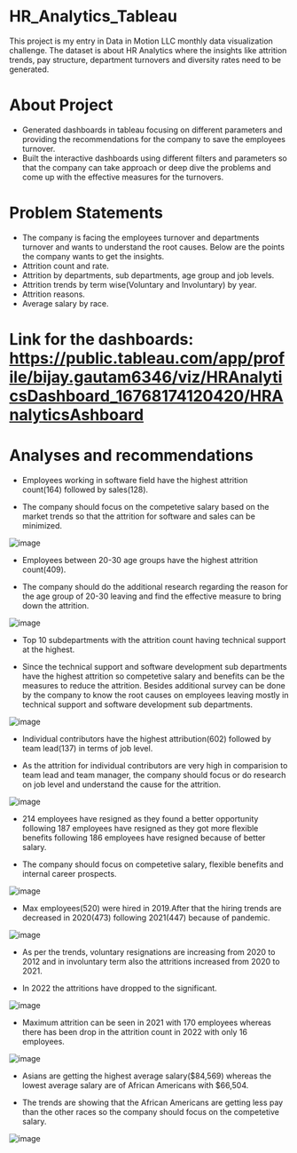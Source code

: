 # HR_Analytics_Tableau
This project is my entry in Data in Motion LLC monthly data visualization challenge. The dataset is about HR Analytics where the insights like attrition trends, pay structure, department turnovers and diversity rates need to be generated.

# About Project
* Generated dashboards in tableau focusing on different parameters and providing the recommendations for the company to save the employees turnover.
* Built the interactive dashboards using different filters and parameters so that the company can take approach or deep dive the problems and come up with the effective measures for the turnovers.

# Problem Statements

* The company is facing the employees turnover and departments turnover and wants to understand the root causes. Below are the points the company wants to get the insights.
* Attrition count and rate.
* Attrition by departments, sub departments, age group and job levels.
* Attrition trends by term wise(Voluntary and Involuntary) by year.
* Attrition reasons.
* Average salary by race.

# Link for the dashboards: https://public.tableau.com/app/profile/bijay.gautam6346/viz/HRAnalyticsDashboard_16768174120420/HRAnalyticsAshboard

# Analyses and recommendations

* Employees working in software field have the highest attrition count(164) followed by sales(128). 

* The company should focus on the competetive salary based on the market trends so that the attrition for software and sales can be minimized.

![image](https://user-images.githubusercontent.com/117027162/220112916-dbc58a9d-3b92-43e6-9a82-b37054942003.png)

* Employees between 20-30 age groups have the highest attrition count(409).

* The company should do the additional research regarding the reason for the age group of 20-30 leaving and find the effective measure to bring down the attrition.

![image](https://user-images.githubusercontent.com/117027162/220113016-b55192a7-d43e-46fa-851b-a952f173e8b6.png)


* Top 10 subdepartments with the attrition count having technical support at the highest.

* Since the technical support and software development sub departments have the highest attrition so competetive salary and benefits can be the measures to reduce the attrition. Besides additional survey can be done by the company to know the root causes on employees leaving mostly in technical support and software development sub departments.

![image](https://user-images.githubusercontent.com/117027162/220113162-c021151d-9bfc-491b-91e8-5276b77500ab.png)


* Individual contributors have the highest attribution(602) followed by team lead(137) in terms of job level.

* As the attrition for individual contributors are very high in comparision to team lead and team manager, the company should focus or do research on job level and understand the cause for the attrition.

![image](https://user-images.githubusercontent.com/117027162/220113326-85a56e56-8e46-4cc2-8294-7c27e46d2fe8.png)


* 214 employees have resigned as they found a better opportunity following 187 employees have resigned as they got more flexible benefits following 186 employees
have resigned because of better salary.

* The company should focus on competetive salary, flexible benefits and internal career prospects.

![image](https://user-images.githubusercontent.com/117027162/220113593-ba21113f-b4b2-47e1-afdc-47dec71b5478.png)


* Max employees(520) were hired in 2019.After that the hiring trends are decreased in 2020(473) following 2021(447) because of pandemic.

![image](https://user-images.githubusercontent.com/117027162/220113766-06799aff-5202-45e0-a379-62833edc6653.png)


* As per the trends, voluntary resignations are increasing from 2020 to 2012 and in involuntary term also the attritions increased from 2020 to 2021.

* In 2022 the attritions have dropped to the significant.

![image](https://user-images.githubusercontent.com/117027162/220113880-26b28018-dfa0-4604-bfd6-b2b6c6303ec4.png)


* Maximum attrition can be seen in 2021 with 170 employees whereas there has been drop in the attrition count in 2022 with only 16 employees.

![image](https://user-images.githubusercontent.com/117027162/220114117-91bbff18-a86c-4427-b07e-093f0ee51595.png)


* Asians are getting the highest average salary($84,569) whereas the lowest average salary are of African Americans with $66,504.

* The trends are showing that the African Americans are getting less pay than the other races so the company should focus on the competetive salary.

![image](https://user-images.githubusercontent.com/117027162/220114232-3c979f9c-6d65-42a1-b9de-aa0e0dafde26.png)

